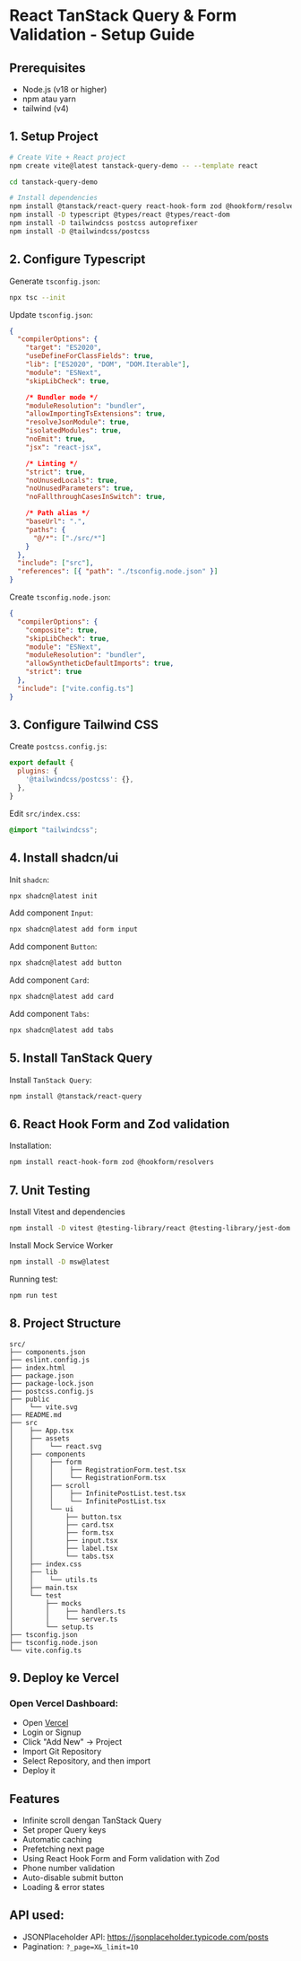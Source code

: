 # React TanStack Query & Form Validation - Setup Guide

## Prerequisites
- Node.js (v18 or higher)
- npm atau yarn
- tailwind (v4)

## 1. Setup Project

```bash
# Create Vite + React project
npm create vite@latest tanstack-query-demo -- --template react

cd tanstack-query-demo

# Install dependencies
npm install @tanstack/react-query react-hook-form zod @hookform/resolvers
npm install -D typescript @types/react @types/react-dom
npm install -D tailwindcss postcss autoprefixer
npm install -D @tailwindcss/postcss
```

## 2. Configure Typescript

Generate `tsconfig.json`:
```bash
npx tsc --init
```

Update `tsconfig.json`:
```json
{
  "compilerOptions": {
    "target": "ES2020",
    "useDefineForClassFields": true,
    "lib": ["ES2020", "DOM", "DOM.Iterable"],
    "module": "ESNext",
    "skipLibCheck": true,

    /* Bundler mode */
    "moduleResolution": "bundler",
    "allowImportingTsExtensions": true,
    "resolveJsonModule": true,
    "isolatedModules": true,
    "noEmit": true,
    "jsx": "react-jsx",

    /* Linting */
    "strict": true,
    "noUnusedLocals": true,
    "noUnusedParameters": true,
    "noFallthroughCasesInSwitch": true,

    /* Path alias */
    "baseUrl": ".",
    "paths": {
      "@/*": ["./src/*"]
    }
  },
  "include": ["src"],
  "references": [{ "path": "./tsconfig.node.json" }]
}
```

Create `tsconfig.node.json`:
```json
{
  "compilerOptions": {
    "composite": true,
    "skipLibCheck": true,
    "module": "ESNext",
    "moduleResolution": "bundler",
    "allowSyntheticDefaultImports": true,
    "strict": true
  },
  "include": ["vite.config.ts"]
}
```

## 3. Configure Tailwind CSS

Create `postcss.config.js`:
```js
export default {
  plugins: {
    '@tailwindcss/postcss': {},
  },
}
```

Edit `src/index.css`:
```css
@import "tailwindcss";
```

## 4. Install shadcn/ui

Init `shadcn`:
```bash
npx shadcn@latest init
```

Add component `Input`:
```bash
npx shadcn@latest add form input
```

Add component `Button`:
```bash
npx shadcn@latest add button
```

Add component `Card`:
```bash
npx shadcn@latest add card
```

Add component `Tabs`:
```bash
npx shadcn@latest add tabs
```

## 5. Install TanStack Query

Install `TanStack Query`:
```bash
npm install @tanstack/react-query
```

## 6. React Hook Form and Zod validation

Installation:
```bash
npm install react-hook-form zod @hookform/resolvers
```

## 7. Unit Testing

Install Vitest and dependencies
```bash
npm install -D vitest @testing-library/react @testing-library/jest-dom @testing-library/user-event jsdom
```

Install Mock Service Worker
```bash
npm install -D msw@latest
```

Running test:
```bash
npm run test
```

## 8. Project Structure
```
src/
├── components.json
├── eslint.config.js
├── index.html
├── package.json
├── package-lock.json
├── postcss.config.js
├── public
│	 └── vite.svg
├── README.md
├── src
│	 ├── App.tsx
│    ├── assets
│    │    └── react.svg
│    ├── components
│    │    ├── form
│    │    │    ├── RegistrationForm.test.tsx
│    │    │    └── RegistrationForm.tsx
│    │    ├── scroll
│    │    │    ├── InfinitePostList.test.tsx
│    │    │    └── InfinitePostList.tsx
│    │    └── ui
│    │        ├── button.tsx
│    │        ├── card.tsx
│    │        ├── form.tsx
│    │        ├── input.tsx
│    │        ├── label.tsx
│    │        └── tabs.tsx
│    ├── index.css
│    ├── lib
│    │    └── utils.ts
│    ├── main.tsx
│    └── test
│        ├── mocks
│        │    ├── handlers.ts
│        │    └── server.ts
│        └── setup.ts
├── tsconfig.json
├── tsconfig.node.json
└── vite.config.ts
```

## 9. Deploy ke Vercel

### Open Vercel Dashboard:

* Open [Vercel](https://vercel.com/)
* Login or Signup
* Click "Add New" -> Project
* Import Git Repository
* Select Repository, and then import
* Deploy it


## Features
* Infinite scroll dengan TanStack Query
* Set proper Query keys
* Automatic caching
* Prefetching next page
* Using React Hook Form and Form validation with Zod
* Phone number validation
* Auto-disable submit button
* Loading & error states

## API used:
- JSONPlaceholder API: https://jsonplaceholder.typicode.com/posts
- Pagination: `?_page=X&_limit=10`
